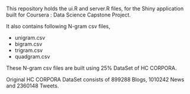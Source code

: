 This repository holds the ui.R and server.R files, for the Shiny application built for Coursera : Data Science Capstone Project.

It also contains following N-gram csv files,
* unigram.csv
* bigram.csv
* trigram.csv
* quadgram.csv

These N-gram csv files are built using 25% DataSet of HC CORPORA.

Original HC CORPORA DataSet consists of 899288 Blogs, 1010242 News and 2360148 Tweets. 
